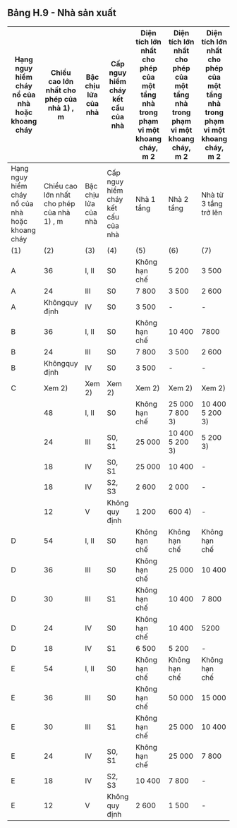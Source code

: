 ## Bảng H.9 - Nhà sản xuất

| Hạng nguy hiểm cháy nổ của nhà hoặc khoang cháy   | Chiều cao lớn nhất cho phép của nhà 1) , m   | Bậc chịu lửa của nhà   | Cấp nguy hiểm cháy kết cấu của nhà   | Diện tích lớn nhất cho phép của một tầng nhà trong phạm vi một khoang cháy, m 2   | Diện tích lớn nhất cho phép của một tầng nhà trong phạm vi một khoang cháy, m 2   | Diện tích lớn nhất cho phép của một tầng nhà trong phạm vi một khoang cháy, m 2   |
|---------------------------------------------------|----------------------------------------------|------------------------|--------------------------------------|-----------------------------------------------------------------------------------|-----------------------------------------------------------------------------------|-----------------------------------------------------------------------------------|
| Hạng nguy hiểm cháy nổ của nhà hoặc khoang cháy   | Chiều cao lớn nhất cho phép của nhà 1) , m   | Bậc chịu lửa của nhà   | Cấp nguy hiểm cháy kết cấu của nhà   | Nhà 1 tầng                                                                        | Nhà 2 tầng                                                                        | Nhà từ 3 tầng trở lên                                                             |
| (1)                                               | (2)                                          | (3)                    | (4)                                  | (5)                                                                               | (6)                                                                               | (7)                                                                               |
| А                                                 | 36                                           | I, II                  | S0                                   | Không hạn chế                                                                     | 5 200                                                                             | 3 500                                                                             |
| А                                                 | 24                                           | III                    | S0                                   | 7 800                                                                             | 3 500                                                                             | 2 600                                                                             |
| А                                                 | Khôngquy định                                | IV                     | S0                                   | 3 500                                                                             | -                                                                                 | -                                                                                 |
| B                                                 | 36                                           | I, II                  | S0                                   | Không hạn chế                                                                     | 10 400                                                                            | 7800                                                                              |
| B                                                 | 24                                           | III                    | S0                                   | 7 800                                                                             | 3 500                                                                             | 2 600                                                                             |
| B                                                 | Khôngquy định                                | IV                     | S0                                   | 3 500                                                                             | -                                                                                 | -                                                                                 |
| C                                                 | Xem 2)                                       | Xem 2)                 | Xem 2)                               | Xem 2)                                                                            | Xem 2)                                                                            | Xem 2)                                                                            |
|                                                   | 48                                           | I, II                  | S0                                   | Không hạn chế                                                                     | 25 000 7 800 3)                                                                   | 10 400 5 200 3)                                                                   |
|                                                   | 24                                           | III                    | S0, S1                               | 25 000                                                                            | 10 400 5 200 3)                                                                   | 5 200 3)                                                                          |
|                                                   | 18                                           | IV                     | S0, S1                               | 25 000                                                                            | 10 400                                                                            | -                                                                                 |
|                                                   | 18                                           | IV                     | S2, S3                               | 2 600                                                                             | 2 000                                                                             | -                                                                                 |
|                                                   | 12                                           | V                      | Không quy định                       | 1 200                                                                             | 600 4)                                                                            | -                                                                                 |
| D                                                 | 54                                           | I, II                  | S0                                   | Không hạn chế                                                                     | Không hạn chế                                                                     | Không hạn chế                                                                     |
| D                                                 | 36                                           | III                    | S0                                   | Không hạn chế                                                                     | 25 000                                                                            | 10 400                                                                            |
| D                                                 | 30                                           | III                    | S1                                   | Không hạn chế                                                                     | 10 400                                                                            | 7 800                                                                             |
| D                                                 | 24                                           | IV                     | S0                                   | Không hạn chế                                                                     | 10 400                                                                            | 5200                                                                              |
| D                                                 | 18                                           | IV                     | S1                                   | 6 500                                                                             | 5 200                                                                             | -                                                                                 |
| E                                                 | 54                                           | I, II                  | S0                                   | Không hạn chế                                                                     | Không hạn chế                                                                     | Không hạn chế                                                                     |
| E                                                 | 36                                           | III                    | S0                                   | Không hạn chế                                                                     | 50 000                                                                            | 15 000                                                                            |
| E                                                 | 30                                           | III                    | S1                                   | Không hạn chế                                                                     | 25 000                                                                            | 10 400                                                                            |
| E                                                 | 24                                           | IV                     | S0, S1                               | Không hạn chế                                                                     | 25 000                                                                            | 7 800                                                                             |
| E                                                 | 18                                           | IV                     | S2, S3                               | 10 400                                                                            | 7 800                                                                             | -                                                                                 |
| E                                                 | 12                                           | V                      | Không quy định                       | 2 600                                                                             | 1 500                                                                             | -                                                                                 |